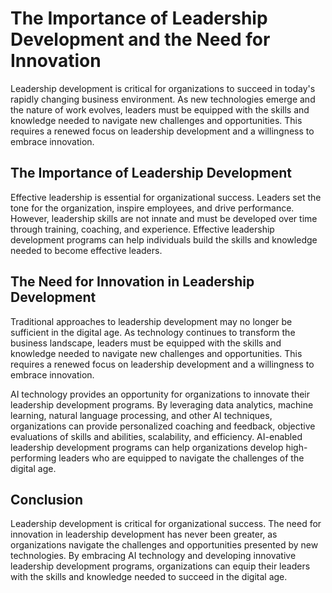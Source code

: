 The Importance of Leadership Development and the Need for Innovation
=============================================================================================

Leadership development is critical for organizations to succeed in today's rapidly changing business environment. As new technologies emerge and the nature of work evolves, leaders must be equipped with the skills and knowledge needed to navigate new challenges and opportunities. This requires a renewed focus on leadership development and a willingness to embrace innovation.

The Importance of Leadership Development
----------------------------------------

Effective leadership is essential for organizational success. Leaders set the tone for the organization, inspire employees, and drive performance. However, leadership skills are not innate and must be developed over time through training, coaching, and experience. Effective leadership development programs can help individuals build the skills and knowledge needed to become effective leaders.

The Need for Innovation in Leadership Development
-------------------------------------------------

Traditional approaches to leadership development may no longer be sufficient in the digital age. As technology continues to transform the business landscape, leaders must be equipped with the skills and knowledge needed to navigate new challenges and opportunities. This requires a renewed focus on leadership development and a willingness to embrace innovation.

AI technology provides an opportunity for organizations to innovate their leadership development programs. By leveraging data analytics, machine learning, natural language processing, and other AI techniques, organizations can provide personalized coaching and feedback, objective evaluations of skills and abilities, scalability, and efficiency. AI-enabled leadership development programs can help organizations develop high-performing leaders who are equipped to navigate the challenges of the digital age.

Conclusion
----------

Leadership development is critical for organizational success. The need for innovation in leadership development has never been greater, as organizations navigate the challenges and opportunities presented by new technologies. By embracing AI technology and developing innovative leadership development programs, organizations can equip their leaders with the skills and knowledge needed to succeed in the digital age.

